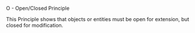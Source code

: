 O - Open/Closed Principle

This Principle shows that objects or entities must be open for extension, but closed for modification.
